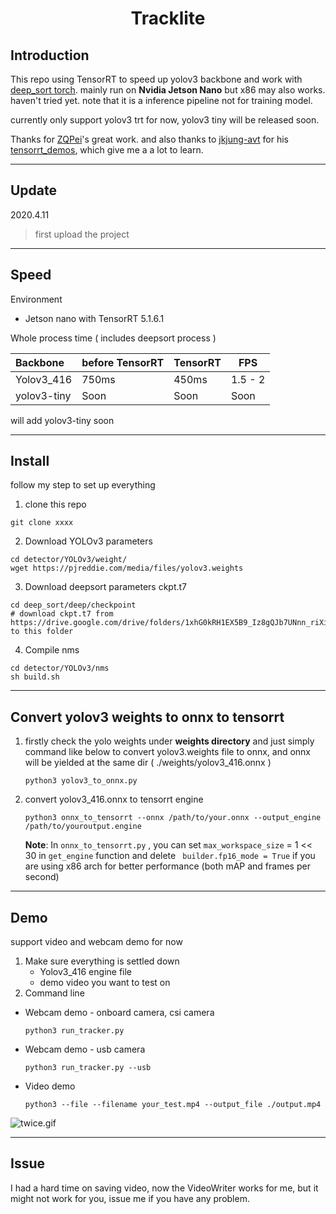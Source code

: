 <h1 align='center'>Tracklite</h1>

## Introduction

This repo using TensorRT to speed up yolov3 backbone and work with [deep_sort torch](https://github.com/ZQPei/deep_sort_pytorch).  mainly run on **Nvidia Jetson Nano** but x86 may also works. haven't tried yet. note that it is a inference pipeline not for training model.

currently only support yolov3 trt for now,  yolov3 tiny  will be released soon.

Thanks for [ZQPei](https://github.com/ZQPei)'s great work. and also thanks to [jkjung-avt](https://github.com/jkjung-avt) for his [tensorrt_demos](https://github.com/jkjung-avt/tensorrt_demos), which give me a a lot to learn.

------

## Update

2020.4.11

> first upload the project

------

## Speed

Environment

- Jetson nano with TensorRT 5.1.6.1

Whole process time ( includes deepsort process )

| Backbone    | before TensorRT | TensorRT | FPS     |
| :---------- | --------------- | -------- | ------- |
| Yolov3_416  | 750ms           | 450ms    | 1.5 - 2 |
| yolov3-tiny | Soon            | Soon     | Soon    |

will add yolov3-tiny soon

------

## Install

follow my step to set up everything

1. clone this repo

```
git clone xxxx
```

2. Download YOLOv3 parameters

```
cd detector/YOLOv3/weight/
wget https://pjreddie.com/media/files/yolov3.weights
```

3. Download deepsort parameters ckpt.t7

```
cd deep_sort/deep/checkpoint
# download ckpt.t7 from
https://drive.google.com/drive/folders/1xhG0kRH1EX5B9_Iz8gQJb7UNnn_riXi6 to this folder
```

4. Compile nms

```
cd detector/YOLOv3/nms
sh build.sh
```

------



## Convert yolov3 weights to onnx to tensorrt

1. firstly check the yolo weights under **weights directory** and just simply command like below to convert yolov3.weights file to onnx,  and onnx will be yielded at the same dir ( ./weights/yolov3_416.onnx )

   ```
   python3 yolov3_to_onnx.py
   ```

2. convert yolov3_416.onnx to tensorrt engine

   ```
   python3 onnx_to_tensorrt --onnx /path/to/your.onnx --output_engine /path/to/youroutput.engine
   ```

   **Note**: In `onnx_to_tensorrt.py` , you can set `max_workspace_size` = 1 << 30 in `get_engine` function and delete ` builder.fp16_mode = True` if you are using x86 arch for better performance (both mAP and frames per second)

------

## Demo

support video and webcam demo for now

1. Make sure everything is settled down
   - Yolov3_416 engine file
   - demo video you want to test on
2. Command line

- Webcam demo - onboard camera, csi camera

  ```
  python3 run_tracker.py
  ```

- Webcam demo - usb camera

  ```
  python3 run_tracker.py --usb
  ```

- Video demo

  ```
  python3 --file --filename your_test.mp4 --output_file ./output.mp4
  ```



![twice.gif](https://github.com/Stephenfang51/tracklite/blob/master/example/twice.gif)

------

## Issue 

I had a hard time on saving video, now the VideoWriter works for me, but it might not work for you, issue me if you have any problem.
